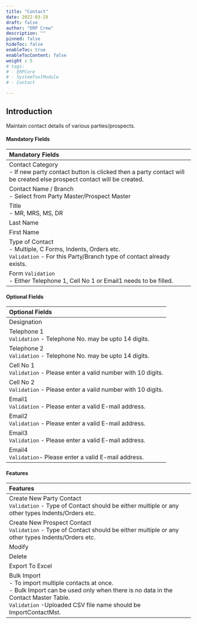 ```yaml
---
title: "Contact"
date: 2022-03-29
draft: false
author: "ERP Crew"
description: ""
pinned: false
hideToc: false
enableToc: true
enableTocContent: false
weight : 5
# tags: 
# - ERPCore 
# - SystemToolModule
# - Contact   

---
```


## Introduction

Maintain contact details of various parties/prospects.

#### Mandatory Fields

<!-- |Mandatory Fields|  
  |:------| 
  | Contact Category <br> - Party, Prospect
  | Contact Name / Branch <br> - Select from Party Master
  | Title <br> - MR, MRS, MS, DR
  | Last Name
  | First Name
  | Type of Contact <br> - Multiple, C Forms, Indents, Orders etc. -->

  |Mandatory Fields|  
  |:------| 
  | Contact Category <br> - If new party contact button is clicked then a party contact will be created else prospect contact will be created.
  | Contact Name / Branch <br> - Select from Party Master/Prospect Master
  | Title <br> - MR, MRS, MS, DR
  | Last Name
  | First Name
  | Type of Contact <br> - Multiple, C Forms, Indents, Orders etc. <br> `Validation` - For this Party/Branch type of contact already exists.
  | Form `Validation` <br> - Either Telephone 1, Cell No 1 or Email1 needs to be filled.
  

#### Optional Fields

|Optional Fields| 
  |:------|
  | Designation
  | Telephone 1 <br> `Validation` - Telephone No. may be upto 14 digits.
  | Telephone 2 <br> `Validation` - Telephone No. may be upto 14 digits.
  | Cell No 1 <br> `Validation` - Please enter a valid number with 10 digits.
  | Cell No 2 <br> `Validation` - Please enter a valid number with 10 digits.
  | Email1 <br> `Validation` - Please enter a valid E-mail address.
  | Email2 <br> `Validation` - Please enter a valid E-mail address.
  | Email3 <br> `Validation` - Please enter a valid E-mail address.
  | Email4 <br> `Validation`- Please enter a valid E-mail address.

####  Features

<!-- |Features|   
  |:------|
  | Create New 
  | Modify  
  | Delete  
  | Export To Excel   -->

  |Features|   
  |:------|
  | Create New Party Contact <br>`Validation` - Type of Contact should be either multiple or any other types Indents/Orders etc.
  | Create New Prospect Contact <br>`Validation` - Type of Contact should be either multiple or any other types Indents/Orders etc.
  | Modify  
  | Delete  
  | Export To Excel  
  | Bulk Import <br>- To import multiple contacts at once. <br>- Bulk Import can be used only when there is no data in the Contact Master Table.<br>`Validation` -Uploaded CSV file name should be ImportContactMst.